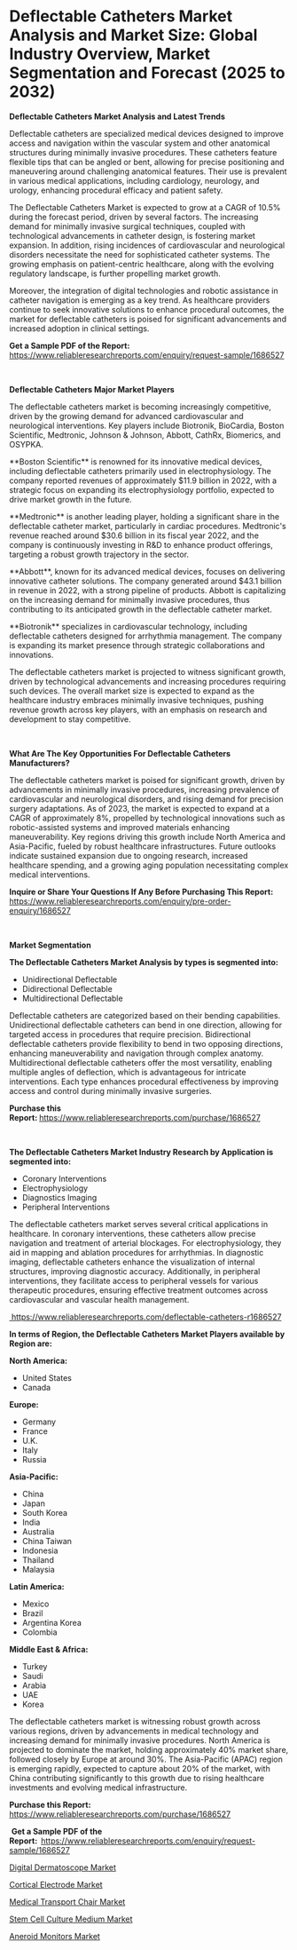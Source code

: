 <p><h1>Deflectable Catheters Market Analysis and Market Size: Global Industry Overview, Market Segmentation and Forecast (2025 to 2032)</h1></p><p><strong>Deflectable Catheters Market Analysis and Latest Trends</strong></p>
<p><p>Deflectable catheters are specialized medical devices designed to improve access and navigation within the vascular system and other anatomical structures during minimally invasive procedures. These catheters feature flexible tips that can be angled or bent, allowing for precise positioning and maneuvering around challenging anatomical features. Their use is prevalent in various medical applications, including cardiology, neurology, and urology, enhancing procedural efficacy and patient safety.</p><p>The Deflectable Catheters Market is expected to grow at a CAGR of 10.5% during the forecast period, driven by several factors. The increasing demand for minimally invasive surgical techniques, coupled with technological advancements in catheter design, is fostering market expansion. In addition, rising incidences of cardiovascular and neurological disorders necessitate the need for sophisticated catheter systems. The growing emphasis on patient-centric healthcare, along with the evolving regulatory landscape, is further propelling market growth. </p><p>Moreover, the integration of digital technologies and robotic assistance in catheter navigation is emerging as a key trend. As healthcare providers continue to seek innovative solutions to enhance procedural outcomes, the market for deflectable catheters is poised for significant advancements and increased adoption in clinical settings.</p></p>
<p><strong>Get a Sample PDF of the Report:&nbsp;</strong> <a href="https://www.reliableresearchreports.com/enquiry/request-sample/1686527?utm_campaign=83&utm_medium=2&utm_source=Github&utm_content=ia&utm_term=03032025&utm_id=deflectable-catheters">https://www.reliableresearchreports.com/enquiry/request-sample/1686527</a></p>
<p>&nbsp;</p>
<p><strong>Deflectable Catheters Major Market Players</strong></p>
<p><p>The deflectable catheters market is becoming increasingly competitive, driven by the growing demand for advanced cardiovascular and neurological interventions. Key players include Biotronik, BioCardia, Boston Scientific, Medtronic, Johnson & Johnson, Abbott, CathRx, Biomerics, and OSYPKA.</p><p>**Boston Scientific** is renowned for its innovative medical devices, including deflectable catheters primarily used in electrophysiology. The company reported revenues of approximately $11.9 billion in 2022, with a strategic focus on expanding its electrophysiology portfolio, expected to drive market growth in the future.</p><p>**Medtronic** is another leading player, holding a significant share in the deflectable catheter market, particularly in cardiac procedures. Medtronic's revenue reached around $30.6 billion in its fiscal year 2022, and the company is continuously investing in R&D to enhance product offerings, targeting a robust growth trajectory in the sector.</p><p>**Abbott**, known for its advanced medical devices, focuses on delivering innovative catheter solutions. The company generated around $43.1 billion in revenue in 2022, with a strong pipeline of products. Abbott is capitalizing on the increasing demand for minimally invasive procedures, thus contributing to its anticipated growth in the deflectable catheter market.</p><p>**Biotronik** specializes in cardiovascular technology, including deflectable catheters designed for arrhythmia management. The company is expanding its market presence through strategic collaborations and innovations.</p><p>The deflectable catheters market is projected to witness significant growth, driven by technological advancements and increasing procedures requiring such devices. The overall market size is expected to expand as the healthcare industry embraces minimally invasive techniques, pushing revenue growth across key players, with an emphasis on research and development to stay competitive.</p></p>
<p>&nbsp;</p>
<p><strong>What Are The Key Opportunities For Deflectable Catheters Manufacturers?</strong></p>
<p><p>The deflectable catheters market is poised for significant growth, driven by advancements in minimally invasive procedures, increasing prevalence of cardiovascular and neurological disorders, and rising demand for precision surgery adaptations. As of 2023, the market is expected to expand at a CAGR of approximately 8%, propelled by technological innovations such as robotic-assisted systems and improved materials enhancing maneuverability. Key regions driving this growth include North America and Asia-Pacific, fueled by robust healthcare infrastructures. Future outlooks indicate sustained expansion due to ongoing research, increased healthcare spending, and a growing aging population necessitating complex medical interventions.</p></p>
<p><strong>Inquire or Share Your Questions If Any Before Purchasing This Report:</strong> <a href="https://www.reliableresearchreports.com/enquiry/pre-order-enquiry/1686527?utm_campaign=83&utm_medium=2&utm_source=Github&utm_content=ia&utm_term=03032025&utm_id=deflectable-catheters">https://www.reliableresearchreports.com/enquiry/pre-order-enquiry/1686527</a></p>
<p>&nbsp;</p>
<p><strong>Market Segmentation</strong></p>
<p><strong>The Deflectable Catheters Market Analysis by types is segmented into:</strong></p>
<p><ul><li>Unidirectional Deflectable</li><li>Didirectional Deflectable</li><li>Multidirectional Deflectable</li></ul></p>
<p><p>Deflectable catheters are categorized based on their bending capabilities. Unidirectional deflectable catheters can bend in one direction, allowing for targeted access in procedures that require precision. Bidirectional deflectable catheters provide flexibility to bend in two opposing directions, enhancing maneuverability and navigation through complex anatomy. Multidirectional deflectable catheters offer the most versatility, enabling multiple angles of deflection, which is advantageous for intricate interventions. Each type enhances procedural effectiveness by improving access and control during minimally invasive surgeries.</p></p>
<p><strong>Purchase this Report:&nbsp;</strong><a href="https://www.reliableresearchreports.com/purchase/1686527?utm_campaign=83&utm_medium=2&utm_source=Github&utm_content=ia&utm_term=03032025&utm_id=deflectable-catheters">https://www.reliableresearchreports.com/purchase/1686527</a></p>
<p>&nbsp;</p>
<p><strong>The Deflectable Catheters Market Industry Research by Application is segmented into:</strong></p>
<p><ul><li>Coronary Interventions</li><li>Electrophysiology</li><li>Diagnostics Imaging</li><li>Peripheral Interventions</li></ul></p>
<p><p>The deflectable catheters market serves several critical applications in healthcare. In coronary interventions, these catheters allow precise navigation and treatment of arterial blockages. For electrophysiology, they aid in mapping and ablation procedures for arrhythmias. In diagnostic imaging, deflectable catheters enhance the visualization of internal structures, improving diagnostic accuracy. Additionally, in peripheral interventions, they facilitate access to peripheral vessels for various therapeutic procedures, ensuring effective treatment outcomes across cardiovascular and vascular health management.</p></p>
<p><a href="https://www.reliableresearchreports.com/deflectable-catheters-r1686527?utm_campaign=83&utm_medium=2&utm_source=Github&utm_content=ia&utm_term=03032025&utm_id=deflectable-catheters">&nbsp;https://www.reliableresearchreports.com/deflectable-catheters-r1686527</a></p>
<p><strong>In terms of Region, the Deflectable Catheters Market Players available by Region are:</strong></p>
<p>
    <p> <strong> North America: </strong>
        <ul>
            <li>United States</li>
            <li>Canada</li>
        </ul>
        </p> 
    <p> <strong> Europe: </strong>
        <ul>
            <li>Germany</li>
            <li>France</li>
            <li>U.K.</li>
            <li>Italy</li>
            <li>Russia</li>
        </ul>
        </p> 
    <p> <strong> Asia-Pacific: </strong>
        <ul>
            <li>China</li>
            <li>Japan</li>
            <li>South Korea</li>
            <li>India</li>
            <li>Australia</li>
            <li>China Taiwan</li>
            <li>Indonesia</li>
            <li>Thailand</li>
            <li>Malaysia</li>
        </ul>
        </p> 
    <p> <strong> Latin America: </strong>
        <ul>
            <li>Mexico</li>
            <li>Brazil</li>
            <li>Argentina Korea</li>
            <li>Colombia</li>
        </ul>
        </p> 
    <p> <strong> Middle East & Africa: </strong>
        <ul>
            <li>Turkey</li>
            <li>Saudi</li>
            <li>Arabia</li>
            <li>UAE</li>
            <li>Korea</li>
        </ul>
    </p>
    </p>
<p><p>The deflectable catheters market is witnessing robust growth across various regions, driven by advancements in medical technology and increasing demand for minimally invasive procedures. North America is projected to dominate the market, holding approximately 40% market share, followed closely by Europe at around 30%. The Asia-Pacific (APAC) region is emerging rapidly, expected to capture about 20% of the market, with China contributing significantly to this growth due to rising healthcare investments and evolving medical infrastructure.</p></p>
<p><strong>Purchase this Report: </strong><a href="https://www.reliableresearchreports.com/purchase/1686527?utm_campaign=83&utm_medium=2&utm_source=Github&utm_content=ia&utm_term=03032025&utm_id=deflectable-catheters">https://www.reliableresearchreports.com/purchase/1686527</a></p>
<p>&nbsp;<strong>Get a Sample PDF of the Report:&nbsp;&nbsp;</strong><a href="https://www.reliableresearchreports.com/enquiry/request-sample/1686527?utm_campaign=83&utm_medium=2&utm_source=Github&utm_content=ia&utm_term=03032025&utm_id=deflectable-catheters">https://www.reliableresearchreports.com/enquiry/request-sample/1686527</a></p>
<p><strong></strong></p>
<p><p><a href="https://github.com/ashepherd82/Market-Research-Report-List-7/blob/main/digital-dermatoscope-market.md?utm_campaign=83&utm_medium=2&utm_source=Github&utm_content=ia&utm_term=03032025&utm_id=deflectable-catheters">Digital Dermatoscope Market</a></p><p><a href="https://github.com/avikalitesjj/Market-Research-Report-List-1/blob/main/cortical-electrode-market.md?utm_campaign=83&utm_medium=2&utm_source=Github&utm_content=ia&utm_term=03032025&utm_id=deflectable-catheters">Cortical Electrode Market</a></p><p><a href="https://github.com/shefikagbons/Market-Research-Report-List-1/blob/main/medical-transport-chair-market.md?utm_campaign=83&utm_medium=2&utm_source=Github&utm_content=ia&utm_term=03032025&utm_id=deflectable-catheters">Medical Transport Chair Market</a></p><p><a href="https://github.com/nontoengolo/Market-Research-Report-List-1/blob/main/stem-cell-culture-medium-market.md?utm_campaign=83&utm_medium=2&utm_source=Github&utm_content=ia&utm_term=03032025&utm_id=deflectable-catheters">Stem Cell Culture Medium Market</a></p><p><a href="https://github.com/pomasifilo/Market-Research-Report-List-1/blob/main/aneroid-monitors-market.md?utm_campaign=83&utm_medium=2&utm_source=Github&utm_content=ia&utm_term=03032025&utm_id=deflectable-catheters">Aneroid Monitors Market</a></p></p>